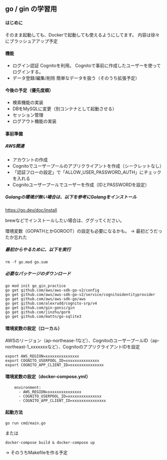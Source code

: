 
## go / gin の学習用
#### はじめに
そのまま起動しても、Dockerで起動しても使えるようにしてます。
内容は徐々にブラッシュアアップ予定

#### 機能
 - ログイン認証
Cognitoを利用。
Cognitoで事前に作成したユーザーを使ってログインする。
 - データ登録/編集/削除
簡単なデータを扱う（そのうち拡張予定）

#### 今後の予定（優先度順）
 - 検索機能の実装
 - DBをMySQLに変更（別コンテナとして起動させる）
 - セッション管理
 - ログアウト機能の実装

#### 事前準備
##### AWS関連
 - アカウントの作成
 - Cognitoでユーザープールのアプリクライアントを作成（シークレットなし）
 - 「認証フローの設定」で「ALLOW_USER_PASSWORD_AUTH」にチェックを入れる
 - Cognitoユーザープールでユーザーを作成（IDとPASSWORDを設定）

##### Golangの環境が無い場合は、以下を参考にGolangをインストール
https://go.dev/doc/install

brewなどでインストールしたい場合は、ググってください。

環境変数（GOPATHとかGOROOT）の設定も必要になるかも。
→ 最初どうだったか忘れた

##### 最初からやるために、以下を実行
```
rm -f go.mod go.sum
```

##### 必要なパッケージのダウンロード
```
go mod init go_gin_practice
go get github.com/aws/aws-sdk-go-v2/config
go get github.com/aws/aws-sdk-go-v2/service/cognitoidentityprovider
go get github.com/aws/aws-sdk-go/aws
go get github.com/alexrudd/cognito-srp/v4
go get github.com/gin-gonic/gin
go get github.com/jinzhu/gorm
go get github.com/mattn/go-sqlite3
```

#### 環境変数の設定（ローカル）
AWSのリージョン（ap-northease-1など）、CognitoのユーザープールID（ap-northeast-1_xxxxxxxなど）、CognitoのアプリクライアントIDを設定
```
export AWS_REGION=xxxxxxxxxxxxxxx
export COGNITO_USERPOOL_ID=xxxxxxxxxxxxxxx
export COGNITO_APP_CLIENT_ID=xxxxxxxxxxxxxxx
```

#### 環境変数の設定（docker-compose.yml）
```
    environment:
      - AWS_REGION=xxxxxxxxxxxxxxx
      - COGNITO_USERPOOL_ID=xxxxxxxxxxxxxxx
      - COGNITO_APP_CLIENT_ID=xxxxxxxxxxxxxxx
```

#### 起動方法
```
go run cmd/main.go
```
または
```
docker-compose build & docker-compose up
```
→ そのうちMakefileを作る予定

